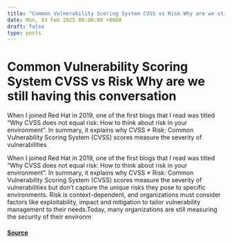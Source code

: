 ```yaml
---
title: "Common Vulnerability Scoring System CVSS vs Risk Why are we still having this conversation"
date: Mon, 03 Feb 2025 00:00:00 +0000
draft: false
type: posts
---
```

# Common Vulnerability Scoring System CVSS vs Risk Why are we still having this conversation





When I joined Red Hat in 2019, one of the first blogs that I read was titled “Why CVSS does not equal risk: How to think about risk in your environment”. In summary, it explains why CVSS ≠ Risk: Common Vulnerability Scoring System (CVSS) scores measure the severity of vulnerabilities

When I joined Red Hat in 2019, one of the first blogs that I read was titled “Why CVSS does not equal risk: How to think about risk in your environment”. In summary, it explains why CVSS ≠ Risk: Common Vulnerability Scoring System (CVSS) scores measure the severity of vulnerabilities but don’t capture the unique risks they pose to specific environments. Risk is context-dependent, and organizations must consider factors like exploitability, impact and mitigation to tailor vulnerability management to their needs.Today, many organizations are still measuring the security of their environm

#### [Source](https://www.redhat.com/en/blog/common-vulnerability-scoring-system-cvss-vs-risk-why-are-we-still-having-conversation)

